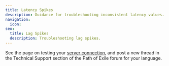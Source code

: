 ```yaml
---
title: Latency Spikes
description: Guidance for troubleshooting inconsistent latency values.
navigation:
  icon:
seo:
  title: Lag Spikes
  description: Troubleshooting lag spikes.
---
```


See the page on testing your [server connection](/information/server-connection), and post a new thread in the Technical Support section of the Path of Exile forum for your language.